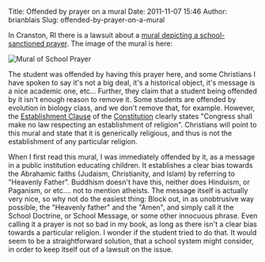 Title: Offended by prayer on a mural
Date: 2011-11-07 15:46
Author: brianblais
Slug: offended-by-prayer-on-a-mural

In Cranston, RI there is a lawsuit about a [mural depicting a
school-sanctioned prayer][]. The image of the mural is here:

![Mural of School Prayer][]

The student was offended by having this prayer here, and some Christians
I have spoken to say it's not a big deal, it's a historical object, it's
message is a nice academic one, etc... Further, they claim that a
student being offended by it isn't enough reason to remove it. Some
students are offended by evolution in biology class, and we don't remove
that, for example. However, the [Establishment Clause][] of the
[Constitution][] clearly states "Congress shall make no law respecting
an establishment of religion". Christians will point to this mural and
state that it is generically religious, and thus is not the
establishment of any particular religion.

When I first read this mural, I was immediately offended by it, as a
message in a public institution educating children. It establishes a
clear bias towards the Abrahamic faiths (Judaism, Christianity, and
Islam) by referring to "Heavenly Father". Buddhism doesn't have this,
neither does Hinduism, or Paganism, or etc.... not to mention atheists.
The message itself is actually very nice, so why not do the easiest
thing: Block out, in as unobtrusive way possible, the "Heavenly father"
and the "Amen", and simply call it the School Doctrine, or School
Message, or some other innocuous phrase. Even calling it a prayer is not
so bad in my book, as long as there isn't a clear bias towards a
particular religion. I wonder if the student tried to do that. It would
seem to be a straightforward solution, that a school system might
consider, in order to keep itself out of a lawsuit on the issue.

  [mural depicting a school-sanctioned prayer]: http://www.foxnews.com/us/2011/10/13/rhode-island-atheist-student-school-clash-over-prayer-mural-lawsuit/
  [Mural of School Prayer]: http://a57.foxnews.com/static/managed/img/U.S./396/223/School%20Prayer%20Banner_Kade.jpg
  [Establishment Clause]: http://en.wikipedia.org/wiki/Establishment_Clause
  [Constitution]: http://www.archives.gov/exhibits/charters/constitution.html
